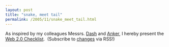 ```yaml
---
layout: post
title: "snake, meet tail"
permalink: /2005/11/snake_meet_tail.html
---
```


As inspired by my colleagues Messrs. [Dash](http://www.dashes.com/anil/2005/11/13/everyone_must_h) and [Anker](http://aa.typepad.com/a/2005/11/theres_been_a_l.html), I hereby present the [Web 2.0 Checklist](http://msippey.tadalist.com/lists/public/155420).  (Subscribe to [changes](http://msippey.tadalist.com/lists/feed_public/155420) via RSS!)